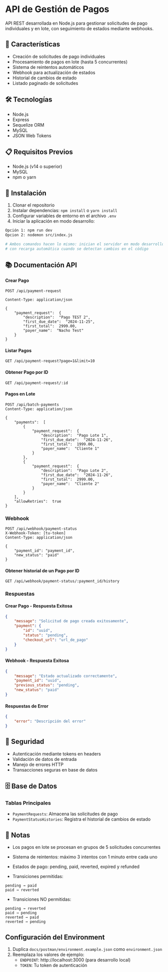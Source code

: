 
# API de Gestión de Pagos

API REST desarrollada en Node.js para gestionar solicitudes de pago individuales y en lote, con seguimiento de estados mediante webhooks.

## 🚀 Características

- Creación de solicitudes de pago individuales
- Procesamiento de pagos en lote (hasta 5 concurrentes)
- Sistema de reintentos automáticos
- Webhook para actualización de estados
- Historial de cambios de estado
- Listado paginado de solicitudes

## 🛠 Tecnologías

- Node.js
- Express
- Sequelize ORM
- MySQL
- JSON Web Tokens

## 📋 Requisitos Previos

- Node.js (v14 o superior)
- MySQL
- npm o yarn

## 🔧 Instalación

1. Clonar el repositorio
2. Instalar dependencias: `npm install` o `yarn install`
3. Configurar variables de entorno en el archivo `.env`
4. Iniciar la aplicación en modo desarrollo:

```bash
Opción 1: npm run dev
Opcion 2: nodemon src/index.js

# Ambos comandos hacen lo mismo: inician el servidor en modo desarrollo
# con recarga automática cuando se detectan cambios en el código
```

## 📚 Documentación API

#### Crear Pago
```
POST /api/payment-request

Content-Type: application/json

{
    "payment_request":  {
        "description":  "Pago TEST 2",
        "first_due_date":  "2024-11-25",
        "first_total":  2999.00,
        "payer_name":  "Nacho Test"
    }
}
```

#### Listar Pagos
```
GET /api/payment-request?page=1&limit=10
```

#### Obtener Pago por ID
```
GET /api/payment-request/:id
```

#### Pagos en Lote

```
POST /api/batch-payments
Content-Type: application/json

{
    "payments":  [
        {
            "payment_request":  {
                "description":  "Pago Lote 1",
                "first_due_date":  "2024-11-26",
                "first_total":  1999.00,
                "payer_name":  "Cliente 1"
            }
        },
        {
            "payment_request":  {
                "description":  "Pago Lote 2",
                "first_due_date":  "2024-11-26",
                "first_total":  2999.00,
                "payer_name":  "Cliente 2"
            }
        }
    ],
    "allowRetries":  true
}
```

### Webhook
```
POST /api/webhook/payment-status
X-Webhook-Token: [tu-token]
Content-Type: application/json

{
    "payment_id": "payment_id",
    "new_status": "paid"
}
```


#### Obtener historial de un Pago por ID
```
GET /api/webhook/payment-status/:payment_id/history
```

### Respuestas

#### Crear Pago - Respuesta Exitosa
```json
{
    "message": "Solicitud de pago creada exitosamente",
    "payment": {
        "id": "uuid",
        "status": "pending",
        "checkout_url": "url_de_pago"
    }
}
```

#### Webhook - Respuesta Exitosa
```json
{
    "message": "Estado actualizado correctamente",
    "payment_id": "uuid",
    "previous_status": "pending",
    "new_status": "paid"
}
```

#### Respuestas de Error
```json
{
    "error": "Descripción del error"
}
```

## 🔐 Seguridad

- Autenticación mediante tokens en headers
- Validación de datos de entrada
- Manejo de errores HTTP
- Transacciones seguras en base de datos

## 🗄️ Base de Datos

### Tablas Principales

-  `PaymentRequests`: Almacena las solicitudes de pago
-  `PaymentStatusHistories`: Registra el historial de cambios de estado

## 📝 Notas

- Los pagos en lote se procesan en grupos de 5 solicitudes concurrentes
- Sistema de reintentos: máximo 3 intentos con 1 minuto entre cada uno
- Estados de pago: pending,  paid, reverted, expired y refunded

- Transiciones permitidas:
```
pending → paid
paid → reverted
```
- Transiciones NO permitidas:
```
pending → reverted
paid → pending
reverted → paid
reverted → pending
```

## Configuración del Environment

1. Duplica `docs/postman/environment.example.json` como `environment.json`
2. Reemplaza los valores de ejemplo:
   - `ENDPOINT`: http://localhost:3000 (para desarrollo local)
   - `TOKEN`: Tu token de autenticación